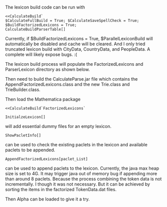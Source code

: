 The lexicon build code can be run with

```
<<CalculateBuild`
$CalculateFullBuild = True; $CalculateSaveSpellCheck = True;
$BuildFactorizedLexicons = True;
CalculateBuildParserTable[]
```

Currently, if $BuildFactorizedLexicons = True, $ParallelLexiconBuild will automatically be disabled and cache will be cleared. And I only tried truncated lexicon build with CityData, CountryData, and PeopleData. A complete will likely expose bugs. :(

The lexicon build process will populate the FactorizedLexicons and ParserLexicon directory as shown below.

Then need to build the CalculateParse.jar file which contains the AppendFactorizedLexicons.class and the new Trie.class and TrieBuilder.class.

Then load the Mathematica package

```
<<CalculateBuild`FactorizedLexicons`
```

```
InitialzeLexicon[]
```
will add essential dummy files for an empty lexicon.

```
ShowPacletInfo[]
```
can be used to check the existing paclets in the lexicon and available paclets to be appended.


```
AppendFactorizedLexicons[paclet_List]
```
can be used to append paclets to the lexicon. Currently, the java max heap size is set to 4G. It may trigger java out of memory bug if appending more than around 8 paclets. Because the process combining the token data is not incrementally. I though it was not necessary. But it can be achieved by sorting the items in the factorized TokenData.dat files.

Then Alpha can be loaded to give it a try.
